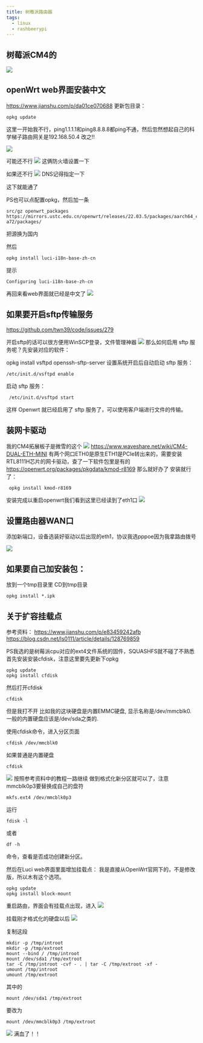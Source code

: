 ```yaml
---
title: 树莓派路由器
tags:
  - linux
  - rashbeerypi
---
```

## 树莓派CM4的
![](images/20230614212800.png)
## openWrt web界面安装中文
https://www.jianshu.com/p/da01ce070688
更新包目录：
```shell
opkg update
```
这里一开始我不行，ping1.1.1.1和ping8.8.8.8都ping不通，然后忽然想起自己的科学梯子路由网关是192.168.50.4
改之!!

![](images/20230614001635.png)

可能还不行
![](images/20230617224422.png)
这俩防火墙设置一下

如果还不行
![](images/20230617231305.png)
DNS记得指定一下

这下就能通了

PS也可以点配置opkg，然后加一条
```shell
src/gz openwrt_packages https://mirrors.ustc.edu.cn/openwrt/releases/22.03.5/packages/aarch64_cortex-a72/packages/
```
把源换为国内

然后
```shell
opkg install luci-i18n-base-zh-cn
```
提示
```shell
Configuring luci-i18n-base-zh-cn
```
再回来看web界面就已经是中文了
![](images/20230614001825.png)

<!-- more -->

## 如果要开启sftp传输服务
https://github.com/twn39/code/issues/279

开启sftp的话可以很方便用WinSCP登录，文件管理神器
![](images/20230614002052.png)
那么如何启用 sftp 服务呢？先安装对应的软件：

opkg install vsftpd openssh-sftp-server
设置系统开启后自动启动 sftp 服务：
```shell
/etc/init.d/vsftpd enable
```
启动 sftp 服务：
```shell
 /etc/init.d/vsftpd start
 ```
这样 Openwrt 就已经启用了 sftp 服务了，可以使用客户端进行文件的传输。

## 装网卡驱动

我的CM4拓展板子是微雪的这个
![](images/20230617234921.png)
https://www.waveshare.net/wiki/CM4-DUAL-ETH-MINI
有两个网口ETH0是原生ETH1是PCIe转出来的，需要安装RTL8111H芯片的网卡驱动，查了一下软件包里是有的
https://openwrt.org/packages/pkgdata/kmod-r8169
那么就好办了
安装就行了：
```shell
 opkg install kmod-r8169
 ```
 安装完成以重启openwrt我们看到这里已经读到了eth1口
 ![](images/20230614003210.png)

 ## 设置路由器WAN口

 添加新端口，设备选装好驱动以后出现的eth1，协议我选pppoe因为我拿路由拨号

 ![](images/20230614003850.png)

 ## 如果要自己加安装包：
 放到一个tmp目录里
 CD到tmp目录
 ```
 opkg install *.ipk
 ```

 ## 关于扩容挂载点
 参考资料：
 https://www.jianshu.com/p/e83459242afb
 https://blog.csdn.net/ls0111/article/details/128769859

 
 PS我选的是树莓派cpu对应的ext4文件系统的固件，SQUASHFS就不碰了不熟悉
 首先安装安装cfdisk，注意这里要先更新下opkg
```shell
opkg update
opkg install cfdisk
```
然后打开cfdisk
```shell
cfdisk
```
但是我打不开
比如我的这块硬盘是内置EMMC硬盘, 显示名称是/dev/mmcblk0.
一般的内置硬盘应该是/dev/sda之类的.

使用cfdisk命令，进入分区页面
```shell
cfdisk /dev/mmcblk0
```
如果普通是内置硬盘
```shell
cfdisk
```
![](images/20230617234233.png)
按照参考资料中的教程一路继续
做到格式化新分区就可以了，注意mmcblk0p3要替换成自己的盘符
```shell
mkfs.ext4 /dev/mmcblk0p3
```
运行 
```
fdisk -l
```
或者
```
df -h
```
 命令，查看是否成功创建新分区。

然后在Luci web界面里面增加挂载点：
我是直接从OpenWrt官网下的，不是修改版，所以木有这个选项。
```shell
opkg update
opkg install block-mount
```
重启路由，界面会有挂载点出现，进入
![](images/20230614222923.png)

挂载刚才格式化的硬盘以后
![](images/20230614223908.png)

复制这段
```shell
mkdir -p /tmp/introot
mkdir -p /tmp/extroot
mount --bind / /tmp/introot
mount /dev/sda1 /tmp/extroot
tar -C /tmp/introot -cvf - . | tar -C /tmp/extroot -xf -
umount /tmp/introot
umount /tmp/extroot
```
其中的
```
mount /dev/sda1 /tmp/extroot
```
要改为
```
mount /dev/mmcblk0p3 /tmp/extroot
```
![](images/20230617234310.png)
满血了！！